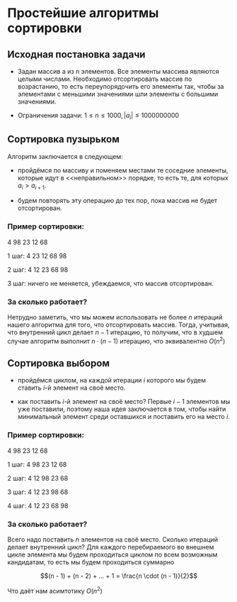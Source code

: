 # Простейшие алгоритмы сортировки

## Исходная постановка задачи

- Задан массив a из n элементов. Все элементы массива являются целыми числами. Необходимо отсортировать массив по возрастанию, то есть переупорядочить его элементы так, чтобы за элементами 
с меньшими значениями шли элементы с большими значениями.

- Ограничения задачи: $1 \le n \le 1000, |a_i| \le 1000000000$

## Сортировка пузырьком

Алгоритм заключается в следующем: 

- пройдёмся по массиву и поменяем местами те соседние элементы, которые идут в <<неправильном>> порядке, то есть те, для которых $a_i > a_{i + 1}$.

- будем повторять эту операцию до тех пор, пока массив не будет отсортирован.

### Пример сортировки:

4 98 23 12 68

1 шаг:  4 23 12 68 98

2 шаг: 4 12 23 68 98

3 шаг: ничего не меняется, убеждаемся, что массив отсортирован.

### За сколько работает? 

Нетрудно заметить, что мы можем использовать не более $n$ итераций нашего алгоритма для того, что отсортировать массив. Тогда, учитывая, что внутренний цикл делает $n - 1$ итерацию, то получим, что в худшем случае алгоритм выполнит $n \cdot (n - 1)$ итерацию, что эквивалентно $O(n^2)$

## Сортировка выбором

- пройдёмся циклом, на каждой итерации $i$ которого мы будем ставить $i$-й элемент на своё место.

- как поставить $i$-й элемент на своё место? Первые $i - 1$ элементов мы уже поставили, поэтому наша идея заключается в том, чтобы найти минимальный элемент среди оставшихся и поставить его на место $i$.

### Пример сортировки:

4 98 23 12 68

1 шаг: 4 98 23 12 68

2 шаг: 4 12 98 23 68

3 шаг: 4 12 23 98 68

4 шаг: 4 12 23 68 98

### За сколько работает?

Всего надо поставить $n$ элементов на своё место. Сколько итераций делает внутренний цикл? Для каждого перебираемого во внешнем цикле элемента мы будем проходиться циклом по всем возможным кандидатам, то есть мы будем проходиться суммарно 

$$(n - 1) + (n - 2) + ... + 1 = \frac{n \cdot (n - 1)}{2}$$ 

Что даёт нам асимтотику $O(n^2)$
